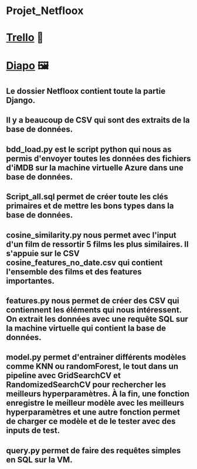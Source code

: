 # Projet_Netfloox
# [Trello](https://trello.com/invite/b/t30wOKVq/ATTI6a5db96a0e6037e53f916002fb10729dE46C7D33/projet-netfloox) 📌
# [Diapo](https://docs.google.com/presentation/d/1_EoeHIMV8HF1E5UTIEvuz9Iu-HZVaBbgyljHkBkBvPw/edit?usp=sharing) 🖼️

## Le dossier Netfloox contient toute la partie Django.

## Il y a beaucoup de CSV qui sont des extraits de la base de données.

## bdd_load.py est le script python qui nous as permis d'envoyer toutes les données des fichiers d'iMDB sur la machine virtuelle Azure dans une base de données.

## Script_all.sql permet de créer toute les clés primaires et de mettre les bons types dans la base de données.

## cosine_similarity.py nous permet avec l'input d'un film de ressortir 5 films les plus similaires. Il s'appuie sur le CSV cosine_features_no_date.csv qui contient l'ensemble des films et des features importantes.

## features.py nous permet de créer des CSV qui contiennent les éléments qui nous intéressent. On extrait les données avec une requête SQL sur la machine virtuelle qui contient la base de données.

## model.py permet d'entrainer différents modèles comme KNN ou randomForest, le tout dans un pipeline avec GridSearchCV et RandomizedSearchCV pour rechercher les meilleurs hyperparamètres. À la fin, une fonction enregistre le meilleur modèle avec les meilleurs hyperparamètres et une autre fonction permet de charger ce modèle et de le tester avec des inputs de test.

## query.py permet de faire des requêtes simples en SQL sur la VM.
